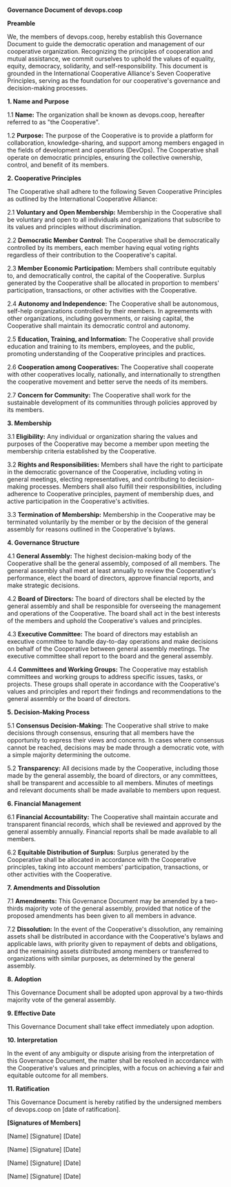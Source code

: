 **Governance Document of devops.coop**

**Preamble**

We, the members of devops.coop, hereby establish this Governance Document to guide the democratic operation and management of our cooperative organization. Recognizing the principles of cooperation and mutual assistance, we commit ourselves to uphold the values of equality, equity, democracy, solidarity, and self-responsibility. This document is grounded in the International Cooperative Alliance's Seven Cooperative Principles, serving as the foundation for our cooperative's governance and decision-making processes.

**1. Name and Purpose**

1.1 **Name:** The organization shall be known as devops.coop, hereafter referred to as "the Cooperative".

1.2 **Purpose:** The purpose of the Cooperative is to provide a platform for collaboration, knowledge-sharing, and support among members engaged in the fields of development and operations (DevOps). The Cooperative shall operate on democratic principles, ensuring the collective ownership, control, and benefit of its members.

**2. Cooperative Principles**

The Cooperative shall adhere to the following Seven Cooperative Principles as outlined by the International Cooperative Alliance:

2.1 **Voluntary and Open Membership:** Membership in the Cooperative shall be voluntary and open to all individuals and organizations that subscribe to its values and principles without discrimination.

2.2 **Democratic Member Control:** The Cooperative shall be democratically controlled by its members, each member having equal voting rights regardless of their contribution to the Cooperative's capital.

2.3 **Member Economic Participation:** Members shall contribute equitably to, and democratically control, the capital of the Cooperative. Surplus generated by the Cooperative shall be allocated in proportion to members' participation, transactions, or other activities with the Cooperative.

2.4 **Autonomy and Independence:** The Cooperative shall be autonomous, self-help organizations controlled by their members. In agreements with other organizations, including governments, or raising capital, the Cooperative shall maintain its democratic control and autonomy.

2.5 **Education, Training, and Information:** The Cooperative shall provide education and training to its members, employees, and the public, promoting understanding of the Cooperative principles and practices.

2.6 **Cooperation among Cooperatives:** The Cooperative shall cooperate with other cooperatives locally, nationally, and internationally to strengthen the cooperative movement and better serve the needs of its members.

2.7 **Concern for Community:** The Cooperative shall work for the sustainable development of its communities through policies approved by its members.

**3. Membership**

3.1 **Eligibility:** Any individual or organization sharing the values and purposes of the Cooperative may become a member upon meeting the membership criteria established by the Cooperative.

3.2 **Rights and Responsibilities:** Members shall have the right to participate in the democratic governance of the Cooperative, including voting in general meetings, electing representatives, and contributing to decision-making processes. Members shall also fulfill their responsibilities, including adherence to Cooperative principles, payment of membership dues, and active participation in the Cooperative's activities.

3.3 **Termination of Membership:** Membership in the Cooperative may be terminated voluntarily by the member or by the decision of the general assembly for reasons outlined in the Cooperative's bylaws.

**4. Governance Structure**

4.1 **General Assembly:** The highest decision-making body of the Cooperative shall be the general assembly, composed of all members. The general assembly shall meet at least annually to review the Cooperative's performance, elect the board of directors, approve financial reports, and make strategic decisions.

4.2 **Board of Directors:** The board of directors shall be elected by the general assembly and shall be responsible for overseeing the management and operations of the Cooperative. The board shall act in the best interests of the members and uphold the Cooperative's values and principles.

4.3 **Executive Committee:** The board of directors may establish an executive committee to handle day-to-day operations and make decisions on behalf of the Cooperative between general assembly meetings. The executive committee shall report to the board and the general assembly.

4.4 **Committees and Working Groups:** The Cooperative may establish committees and working groups to address specific issues, tasks, or projects. These groups shall operate in accordance with the Cooperative's values and principles and report their findings and recommendations to the general assembly or the board of directors.

**5. Decision-Making Process**

5.1 **Consensus Decision-Making:** The Cooperative shall strive to make decisions through consensus, ensuring that all members have the opportunity to express their views and concerns. In cases where consensus cannot be reached, decisions may be made through a democratic vote, with a simple majority determining the outcome.

5.2 **Transparency:** All decisions made by the Cooperative, including those made by the general assembly, the board of directors, or any committees, shall be transparent and accessible to all members. Minutes of meetings and relevant documents shall be made available to members upon request.

**6. Financial Management**

6.1 **Financial Accountability:** The Cooperative shall maintain accurate and transparent financial records, which shall be reviewed and approved by the general assembly annually. Financial reports shall be made available to all members.

6.2 **Equitable Distribution of Surplus:** Surplus generated by the Cooperative shall be allocated in accordance with the Cooperative principles, taking into account members' participation, transactions, or other activities with the Cooperative.

**7. Amendments and Dissolution**

7.1 **Amendments:** This Governance Document may be amended by a two-thirds majority vote of the general assembly, provided that notice of the proposed amendments has been given to all members in advance.

7.2 **Dissolution:** In the event of the Cooperative's dissolution, any remaining assets shall be distributed in accordance with the Cooperative's bylaws and applicable laws, with priority given to repayment of debts and obligations, and the remaining assets distributed among members or transferred to organizations with similar purposes, as determined by the general assembly.

**8. Adoption**

This Governance Document shall be adopted upon approval by a two-thirds majority vote of the general assembly.

**9. Effective Date**

This Governance Document shall take effect immediately upon adoption.

**10. Interpretation**

In the event of any ambiguity or dispute arising from the interpretation of this Governance Document, the matter shall be resolved in accordance with the Cooperative's values and principles, with a focus on achieving a fair and equitable outcome for all members.

**11. Ratification**

This Governance Document is hereby ratified by the undersigned members of devops.coop on [date of ratification].

**[Signatures of Members]**

[Name] [Signature] [Date]

[Name] [Signature] [Date]

[Name] [Signature] [Date]

[Name] [Signature] [Date]
